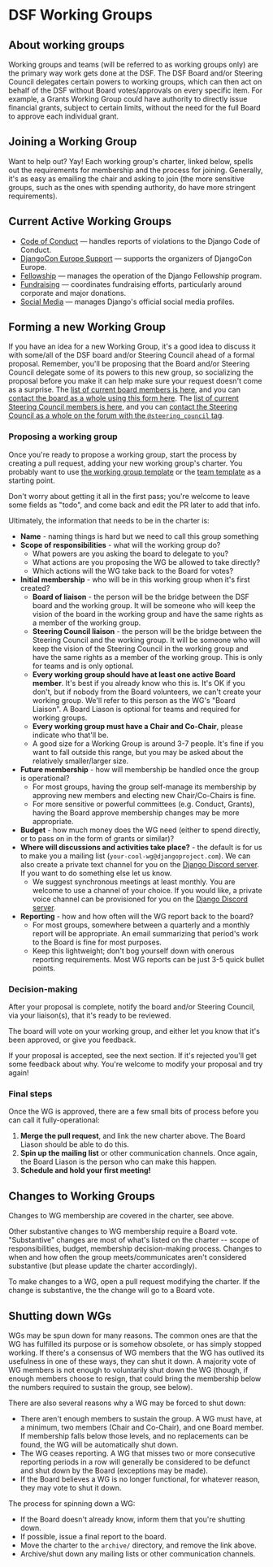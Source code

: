 # DSF Working Groups

## About working groups

Working groups and teams (will be referred to as working groups only) are the primary way work gets done at the DSF. The DSF Board and/or Steering Council delegates certain powers to working groups, which can then act on behalf of the DSF without Board votes/approvals on every specific item. For example, a Grants Working Group could have authority to directly issue financial grants, subject to certain limits, without the need for the full Board to approve each individual grant.

## Joining a Working Group

Want to help out? Yay! Each working group's charter, linked below, spells out the requirements for membership and the process for joining. Generally, it's as easy as emailing the chair and asking to join (the more sensitive groups, such as the ones with spending authority, do have more stringent requirements).

## Current Active Working Groups

- [Code of Conduct](active/code-of-conduct.md) — handles reports of violations to the Django Code of Conduct.
- [DjangoCon Europe Support](active/dceu.md) — supports the organizers of DjangoCon Europe.
- [Fellowship](active/fellowship.md) — manages the operation of the Django Fellowship program.
- [Fundraising](active/fundraising.md) — coordinates fundraising efforts, particularly around corporate and major donations.
- [Social Media](active/social-media.md) — manages Django's official social media profiles.

## Forming a new Working Group

If you have an idea for a new Working Group, it's a good idea to discuss it with some/all of the DSF board and/or Steering Council ahead of a formal proposal. Remember, you'll be proposing that the Board and/or Steering Council delegate some of its powers to this new group, so socializing the proposal before you make it can help make sure your request doesn't come as a surprise. The [list of current board members is here](https://www.djangoproject.com/foundation/), and you can [contact the board as a whole using this form here](https://www.djangoproject.com/contact/foundation/). The [list of current Steering Council members is here](https://www.djangoproject.com/foundation/teams/#steering-council-team), and you can [contact the Steering Council as a whole on the forum with the `@steering_council` tag](https://forum.djangoproject.com).

### Proposing a working group

Once you're ready to propose a working group, start the process by creating a pull request, adding your new working group's charter. You probably want to use [the working group template](template.md) or the [team template](team-template.md) as a starting point.

Don't worry about getting it all in the first pass; you're welcome to leave some fields as "todo", and come back and edit the PR later to add that info.

Ultimately, the information that needs to be in the charter is:

- **Name** - naming things is hard but we need to call this group something
- **Scope of responsibilities** - what will the working group do?
  - What powers are you asking the board to delegate to you?
  - What actions are you proposing the WG be allowed to take directly?
  - Which actions will the WG take back to the Board for votes?
- **Initial membership** - who will be in this working group when it's first created?
  - **Board of liaison** - the person will be the bridge between the DSF board and the working group. It will be someone who will keep the vision of the board in the working group and have the same rights as a member of the working group.
  - **Steering Council liaison** - the person will be the bridge between the Steering Council and the working group. It will be someone who will keep the vision of the Steering Council in the working group and have the same rights as a member of the working group. This is only for teams and is only optional.
  - **Every working group should have at least one active Board member**. It's best if you already know who this is. It's OK if you don't, but if nobody from the Board volunteers, we can't create your working group. We'll refer to this person as the WG's "Board Liaison". A Board Liason is optional for teams and required for working groups.
  - **Every working group must have a Chair and Co-Chair**, please indicate who that'll be.
  - A good size for a Working Group is around 3-7 people. It's fine if you want to fall outside this range, but you may be asked about the relatively smaller/larger size.
- **Future membership** - how will membership be handled once the group is operational?
  - For most groups, having the group self-manage its membership by approving new members and electing new Chair/Co-Chairs is fine.
  - For more sensitive or powerful committees (e.g. Conduct, Grants), having the Board approve membership changes may be more appropriate.
- **Budget** - how much money does the WG need (either to spend directly, or to pass on in the form of grants or similar)?
- **Where will discussions and activities take place?** - the default is for us to make you a mailing list (`your-cool-wg@djangoproject.com`). We can also create a private text channel for you on the [Django Discord server](https://discord.gg/xcRH6mN4fa). If you want to do something else let us know.
  - We suggest synchronous meetings at least monthly. You are welcome to use a channel of your choice. If you would like, a private voice channel can be provisioned for you on the [Django Discord server](https://discord.gg/xcRH6mN4fa).
- **Reporting** - how and how often will the WG report back to the board?
  - For most groups, somewhere between a quarterly and a monthly report will be appropriate. An email summarizing that period's work to the Board is fine for most purposes.
  - Keep this lightweight; don't bog yourself down with onerous reporting requirements. Most WG reports can be just 3-5 quick bullet points.

### Decision-making

After your proposal is complete, notify the board and/or Steering Council, via your liaison(s), that it's ready to be reviewed.

The board will vote on your working group, and either let you know that it's been approved, or give you feedback.

If your proposal is accepted, see the next section. If it's rejected you'll get some feedback about why. You're welcome to modify your proposal and try again!

### Final steps

Once the WG is approved, there are a few small bits of process before you can call it fully-operational:

1. **Merge the pull request**, and link the new charter above. The Board Liason should be able to do this.
2. **Spin up the mailing list** or other communication channels. Once again, the Board Liason is the person who can make this happen.
3. **Schedule and hold your first meeting!**

## Changes to Working Groups

Changes to WG membership are covered in the charter, see above.

Other substantive changes to WG membership require a Board vote. "Substantive" changes are most of what's listed on the charter -- scope of responsibilities, budget, membership decision-making process. Changes to when and how often the group meets/communicates aren't considered substantive (but please update the charter accordingly).

To make changes to a WG, open a pull request modifying the charter. If the change is substantive, the the change will go to a Board vote.

## Shutting down WGs

WGs may be spun down for many reasons. The common ones are that the WG has fulfilled its purpose or is somehow obsolete, or has simply stopped working. If there's a consensus of WG members that the WG has outlived its usefulness in one of these ways, they can shut it down. A majority vote of WG members is not enough to voluntarily shut down the WG (though, if enough members choose to resign, that could bring the membership below the numbers required to sustain the group, see below).

There are also several reasons why a WG may be forced to shut down:

- There aren't enough members to sustain the group. A WG must have, at a minimum, two members (Chair and Co-Chair), and one Board member. If membership falls below those levels, and no replacements can be found, the WG will be automatically shut down.
- The WG ceases reporting. A WG that misses two or more consecutive reporting periods in a row will generally be considered to be defunct and shut down by the Board (exceptions may be made).
- If the Board believes a WG is no longer functional, for whatever reason, they may vote to shut it down.

The process for spinning down a WG:

- If the Board doesn't already know, inform them that you're shutting down.
- If possible, issue a final report to the board.
- Move the charter to the `archive/` directory, and remove the link above.
- Archive/shut down any mailing lists or other communication channels.
